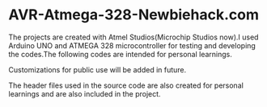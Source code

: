 # AVR-Atmega-328-Newbiehack.com

The projects are created with Atmel Studios(Microchip Studios now).I used Arduino UNO and ATMEGA 328 microcontroller for testing and developing the codes.The following codes are intended for personal learnings.

Customizations for public use will be added in future.

The header files used in the source code are also created for personal learnings and are also included in the project.


